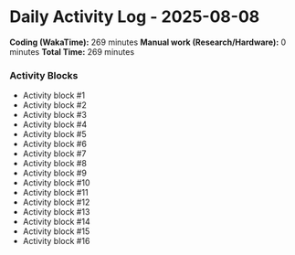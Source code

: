 # Daily Activity Log - 2025-08-08

**Coding (WakaTime):** 269 minutes
**Manual work (Research/Hardware):** 0 minutes
**Total Time:** 269 minutes

### Activity Blocks
- Activity block #1
- Activity block #2
- Activity block #3
- Activity block #4
- Activity block #5
- Activity block #6
- Activity block #7
- Activity block #8
- Activity block #9
- Activity block #10
- Activity block #11
- Activity block #12
- Activity block #13
- Activity block #14
- Activity block #15
- Activity block #16
